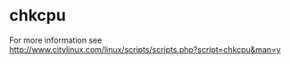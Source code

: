# chkcpu
For more information see http://www.citylinux.com/linux/scripts/scripts.php?script=chkcpu&man=y
